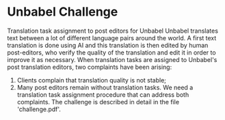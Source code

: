 # Unbabel Challenge
 Translation task assignment to post editors for Unbabel
 Unbabel translates text between a lot of different language pairs around the world. 
 A first text translation is done using AI and this translation is then edited by human post-editors, who verify the quality of the translation and 
 edit it in order to improve it as necessary.
 When translation tasks are assigned to Unbabel's post translation editors, two complaints have been arising:
 1. Clients complain that translation quality is not stable;
 2. Many post editors remain without translation tasks.
 We need a translation task assignment procedure that can address both complaints.
 The challenge is described in detail in the file 'challenge.pdf'.